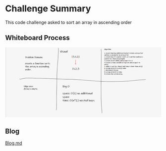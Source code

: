 # Challenge Summary
This code challenge asked to sort an array in ascending order

## Whiteboard Process
![](./assets/111.png)

## Blog
[Blog.md](./BLOG.md)
